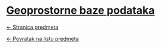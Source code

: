 # [Geoprostorne baze podataka](https://www.github.com/studosi-fer/GBP)
[<- Stranica predmeta](https://www.fer.unizg.hr/predmet/gbp)

[<- Povratak na listu predmeta](https://www.github.com/studosi/FER)
